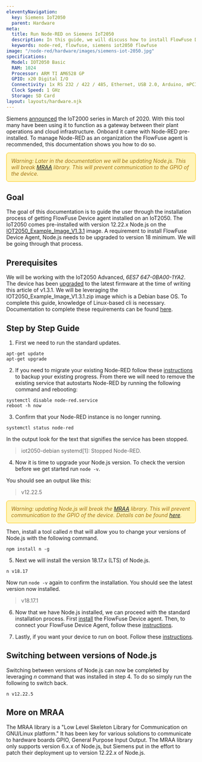 ```yaml
---
eleventyNavigation:
  key: Siemens IoT2050
  parent: Hardware
meta:
  title: Run Node-RED on Siemens IoT2050
  description: In this guide, we will discuss how to install FlowFuse Device agent on Siemens IoT2050.
  keywords: node-red, flowfuse, siemens iot2050 flowfuse
image: "/node-red/hardware/images/siemens-iot-2050.jpg"
specifications:
  Model: IOT2050 Basic
  RAM: 1024
  Processor: ARM TI AM6528 GP
  GPIO: x20 Digital I/O
  Connectivity: 1x RS 232 / 422 / 485, Ethernet, USB 2.0, Arduino, mPCIe
  Clock Speed: 1 GHz
  Storage: SD Card
layout: layouts/hardware.njk
---
```


Siemens [announced](https://press.siemens.com/global/en/pressrelease/new-siemens-gateway-between-cloud-company-it-and-production) the IoT2000 series in March of 2020.  With this tool many have been using it to function as a gateway between their plant operations and cloud infrastructure.  Onboard it came with Node-RED pre-installed. To manage Node-RED as an organization the FlowFuse agent is recommended, this documentation shows you how to do so.

<div style="background-color: #fff4b9; border:1px solid #ffc400; color: #a27110; padding: 12px; border-radius: 6px; font-style: italic;">Warning: Later in the documentation we will be updating Node.js. This will break <a href="https://www.npmjs.com/package/mraa">MRAA</a> library. This will prevent communication to the GPIO of the device.</div>

## Goal

The goal of this documentation is to guide the user through the installation process of getting FlowFuse Device agent installed on an IoT2050. The IoT2050 comes pre-installed with version 12.22.x Node.js on the [IOT2050_Example_Image_V1.3.1](https://support.industry.siemens.com/cs/document/109741799/downloads-for-simatic-iot20x0?dti=0&lc=en-GB) image. A requirement to install FlowFuse Device Agent, Node.js needs to be upgraded to version 18 minimum.  We will be going through that process.

## Prerequisites 

We will be working with the IoT2050 Advanced, *6ES7 647-0BA00-1YA2*. The device has been [upgraded](https://support.industry.siemens.com/cs/attachments/109741799/IOT2050_How_To_Firmware_Update_V1.3.pdf) to the latest firmware at the time of writing this article of v1.3.1.  We will be leveraging the IOT2050_Example_Image_V1.3.1.zip image which is a Debian base OS.  To complete this guide, knowledge of Linux-based cli is necessary.  Documentation to complete these requirements can be found [here](https://support.industry.siemens.com/cs/document/109741799/downloads-for-simatic-iot20x0?dti=0&lc=en-GB).

## Step by Step Guide

1. First we need to run the standard updates.

```shell
apt-get update
apt-get upgrade
```

2. If you need to migrate your existing Node-RED follow these [instructions](/docs/migration) to backup your existing progress.  From there we will need to remove the existing service that autostarts Node-RED by running the following command and rebooting:

```shell
systemctl disable node-red.service
reboot -h now
```

3. Confirm that your Node-RED instance is no longer running.

```shell
systemctl status node-red
```

In the output look for the text that signifies the service has been stopped.

> iot2050-debian systemd[1]: Stopped Node-RED.


4. Now it is time to upgrade your Node.js version.  To check the version before we get started run ```node -v```.

You should see an output like this:

> v12.22.5


<div style="background-color: #fff4b9; border:1px solid #ffc400; color: #a27110; padding: 12px; border-radius: 6px; font-style: italic;">Warning: updating Node.js will break the <a href="https://www.npmjs.com/package/mraa">MRAA</a> library. This will prevent communication to the GPIO of the device. Details can be found <a href="https://support.industry.siemens.com/forum/WW/en/posts/iot2050-node-js-versions/297170">here</a>.</div>

Then, install a tool called *n* that will allow you to change your versions of Node.js with the following command.


```shell
npm install n -g
```

5. Next we will install the version 18.17.x (LTS) of Node.js.

```shell
n v18.17
```
Now run ```node -v``` again to confirm the installation.  You should see the latest version now installed.

> v18.17.1

6. Now that we have Node.js installed, we can proceed with the standard installation process.  First [install](/docs/device-agent/install/) the FlowFuse Device agent.  Then, to connect your FlowFuse Device Agent, follow these [instructions](/docs/device-agent/register/).

7. Lastly, if you want your device to run on boot.  Follow these [instructions](/blog/2023/05/device-agent-as-a-service/).

## Switching between versions of Node.js

Switching between versions of Node.js can now be completed by leveraging *n* command that was installed in step 4.  To do so simply run the following to switch back.

```shell
n v12.22.5
```

## More on MRAA

The MRAA library is a "Low Level Skeleton Library for Communication on GNU/Linux platform."  It has been key for various solutions to communicate to hardware boards GPIO, General Purpose Input Output.  The MRAA library only supports version 6.x.x of Node.js, but Siemens put in the effort to patch their deployment up to version 12.22.x of Node.js.
